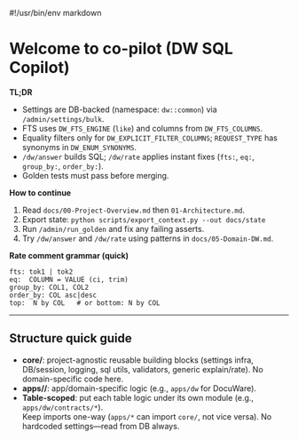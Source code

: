 #!/usr/bin/env markdown
# Welcome to co-pilot (DW SQL Copilot)

**TL;DR**
- Settings are DB-backed (namespace: `dw::common`) via `/admin/settings/bulk`.
- FTS uses `DW_FTS_ENGINE` (`like`) and columns from `DW_FTS_COLUMNS`.
- Equality filters only for `DW_EXPLICIT_FILTER_COLUMNS`; `REQUEST_TYPE` has synonyms in `DW_ENUM_SYNONYMS`.
- `/dw/answer` builds SQL; `/dw/rate` applies instant fixes (`fts:`, `eq:`, `group_by:`, `order_by:`).
- Golden tests must pass before merging.

**How to continue**
1. Read `docs/00-Project-Overview.md` then `01-Architecture.md`.
2. Export state: `python scripts/export_context.py --out docs/state`
3. Run `/admin/run_golden` and fix any failing asserts.
4. Try `/dw/answer` and `/dw/rate` using patterns in `docs/05-Domain-DW.md`.

**Rate comment grammar (quick)**
```
fts: tok1 | tok2
eq:  COLUMN = VALUE (ci, trim)
group_by: COL1, COL2
order_by: COL asc|desc
top:  N by COL   # or bottom: N by COL
```

---

## Structure quick guide
- **core/**: project-agnostic reusable building blocks (settings infra, DB/session, logging, sql utils, validators, generic explain/rate). No domain-specific code here.  
- **apps/<app>/**: app/domain-specific logic (e.g., `apps/dw` for DocuWare).  
- **Table-scoped**: put each table logic under its own module (e.g., `apps/dw/contracts/*`).  
  Keep imports one-way (`apps/*` can import `core/`, not vice versa). No hardcoded settings—read from DB always.
